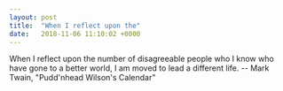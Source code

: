```yaml
---
layout: post
title:  "When I reflect upon the"
date:   2018-11-06 11:10:02 +0000
---
```

When I reflect upon the number of disagreeable people who I know who have gone
to a better world, I am moved to lead a different life.
		-- Mark Twain, "Pudd'nhead Wilson's Calendar"

